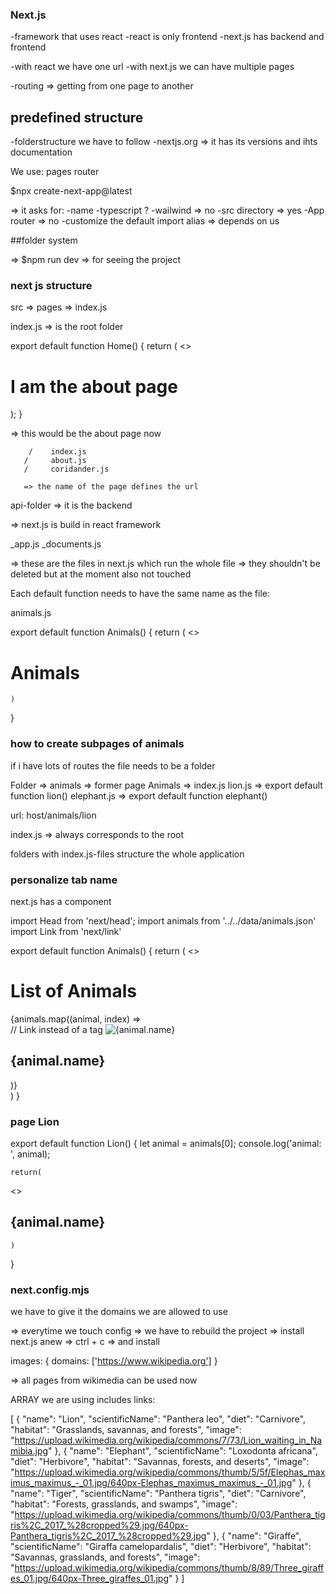 ### Next.js

-framework that uses react
-react is only frontend
-next.js has backend and frontend

-with react we have one url
-with next.js we can have multiple pages

-routing => getting from one page to another

## predefined structure

-folderstructure we have to follow
-nextjs.org
=> it has its versions and ihts documentation

We use: pages router

$npx create-next-app@latest

=> it asks for:
-name
-typescript ?
-wailwind => no
-src directory => yes
-App router => no
-customize the default import alias => depends on us

##folder system

=> $npm run dev => for seeing the project

### next js structure

src => pages => index.js

index.js => is the root folder

export default function Home() {
return (
<>

<h1>I am the about page</h1>
</h1>
);
}

=> this would be the about page now

        /    index.js
       /     about.js
       /     coridander.js

       => the name of the page defines the url

api-folder => it is the backend

=> next.js is build in react framework

\_app.js
\_documents.js

=> these are the files in next.js which run the whole file
=> they shouldn't be deleted but at the moment also not touched

Each default function needs to have the same name as the file:

animals.js

export default function Animals() {
return (
<>

<h1>Animals</h1>

    )

}

### how to create subpages of animals

if i have lots of routes the file needs to be a folder

Folder => animals
=> former page Animals =>
index.js
lion.js => export default function lion()
elephant.js => export default function elephant()

url: host/animals/lion

index.js => always corresponds to the root

folders with index.js-files structure the whole application

### personalize tab name

next.js has a component

import Head from 'next/head';
import animals from '../../data/animals.json'
import Link from 'next/link'

export default function Animals() {
return (
<>

<Head>
<title>Tab Title</title>
</Head>
<main>
<h1>List of Animals</h1>
<section>
{animals.map((animal, index) => 
<div key={i}> 
<Link href={`/animals/${animal.name.toLowerCase()}`}> // Link instead of a tag
<Image
src={animal.image}
alt={animal.name}
width={540} // we always have to give width and height in next.js
height={326}
/>
<h1>{animal.name}</h1>
</Link>
</div>
)}
</section>
</main>
)
}

<head>
<title>Title of tab</title>
</head>

### page Lion

export default function Lion() {
let animal = animals[0];
console.log('animal: ', animal);

    return(

<>

<Head>
<title>{animal.name}</title>
</Head>
<section>
<h1>{animal.name}</h1>
</section>

    )

}

### next.config.mjs

we have to give it the domains we are allowed to use

=> everytime we touch config => we have to rebuild the project
=> install next.js anew => ctrl + c => and install

images: {
domains: ['https://www.wikipedia.org']
}

=> all pages from wikimedia can be used now

ARRAY we are using includes links:

[
{
"name": "Lion",
"scientificName": "Panthera leo",
"diet": "Carnivore",
"habitat": "Grasslands, savannas, and forests",
"image": "https://upload.wikimedia.org/wikipedia/commons/7/73/Lion_waiting_in_Namibia.jpg"
},
{
"name": "Elephant",
"scientificName": "Loxodonta africana",
"diet": "Herbivore",
"habitat": "Savannas, forests, and deserts",
"image": "https://upload.wikimedia.org/wikipedia/commons/thumb/5/5f/Elephas_maximus_maximus_-_01.jpg/640px-Elephas_maximus_maximus_-_01.jpg"
},
{
"name": "Tiger",
"scientificName": "Panthera tigris",
"diet": "Carnivore",
"habitat": "Forests, grasslands, and swamps",
"image": "https://upload.wikimedia.org/wikipedia/commons/thumb/0/03/Panthera_tigris%2C_2017_%28cropped%29.jpg/640px-Panthera_tigris%2C_2017_%28cropped%29.jpg"
},
{
"name": "Giraffe",
"scientificName": "Giraffa camelopardalis",
"diet": "Herbivore",
"habitat": "Savannas, grasslands, and forests",
"image": "https://upload.wikimedia.org/wikipedia/commons/thumb/8/89/Three_giraffes_01.jpg/640px-Three_giraffes_01.jpg"
}
]
